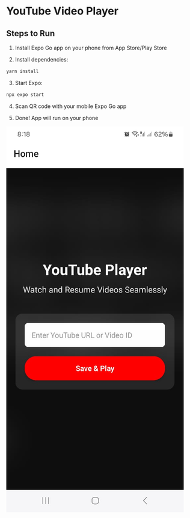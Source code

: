 # YouTube Video Player

## Steps to Run

1. Install Expo Go app on your phone from App Store/Play Store

2. Install dependencies:
```bash
yarn install
```

3. Start Expo:
```bash
npx expo start
```

4. Scan QR code with your mobile Expo Go app

5. Done! App will run on your phone 

![YouTube Player App Screenshot](https://raw.githubusercontent.com/bharathibtch/youtube-player-rn/refs/heads/main/assets/youtube_player_rn.jpeg) 